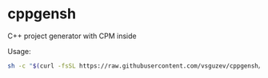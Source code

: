 # cppgensh
C++ project generator with CPM inside

Usage:
```bash
sh -c "$(curl -fsSL https://raw.githubusercontent.com/vsguzev/cppgensh/refs/heads/main/cppgen.sh)"
```
